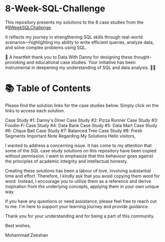 # 8-Week-SQL-Challenge
This repository presents my solutions to the 8 case studies from the #[8WeekSQLChallenge](https://8weeksqlchallenge.com/).

It reflects my journey in strengthening SQL skills through real-world scenarios—highlighting my ability to write efficient queries, analyze data, and solve complex problems using SQL.

🙏 A heartfelt thank you to Data With Danny for designing these thought-provoking and educational case studies. Your initiative has been instrumental in deepening my understanding of SQL and data analysis. 👏🏻

# 📚 Table of Contents
Please find the solution links for the case studies below. Simply click on the links to access each solution.

Case Study #1: Danny's Diner
Case Study #2: Pizza Runner
Case Study #3: Foodie-Fi
Case Study #4: Data Bank
Case Study #5: Data Mart
Case Study #6: Clique Bait
Case Study #7: Balanced Tree
Case Study #8: Fresh Segments
Important Note Regarding My Solutions
Hello visitors,

I wanted to address a concerning issue. It has come to my attention that some of the SQL case study solutions on this repository have been copied without permission. I want to emphasize that this behaviour goes against the principles of academic integrity and intellectual honesty.

Creating these solutions has been a labour of love, involving substantial time and effort. Therefore, I kindly ask that you avoid copying them word for word. Instead, I encourage you to utilize them as a reference and derive inspiration from the underlying concepts, applying them in your own unique way.

If you have any questions or need assistance, please feel free to reach out to me. I'm here to support your learning journey and provide guidance.

Thank you for your understanding and for being a part of this community.

Best wishes,

Mohammad Zeeshan

